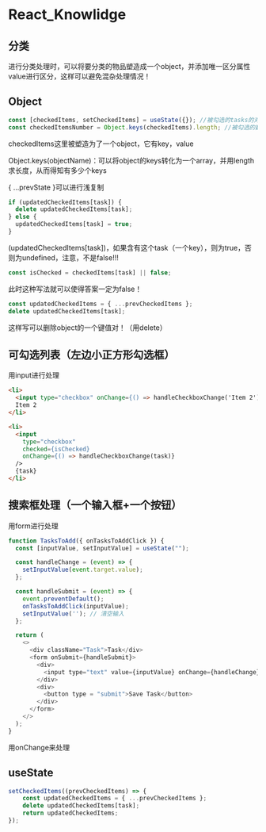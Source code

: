 # React_Knowlidge
## 分类
进行分类处理时，可以将要分类的物品塑造成一个object，并添加唯一区分属性value进行区分，这样可以避免混杂处理情况！
## Object
```js
const [checkedItems, setCheckedItems] = useState({}); //被勾选的tasks的对象
const checkedItemsNumber = Object.keys(checkedItems).length; //被勾选的数量
```
checkedItems这里被塑造为了一个object，它有key，value

Object.keys(objectName)：可以将object的keys转化为一个array，并用length求长度，从而得知有多少个keys

{ ...prevState }可以进行浅复制
```js
if (updatedCheckedItems[task]) {
  delete updatedCheckedItems[task];
} else {
  updatedCheckedItems[task] = true;
}
```
(updatedCheckedItems[task])，如果含有这个task（一个key），则为true，否则为undefined，注意，不是false!!!
```js
const isChecked = checkedItems[task] || false;
```
此时这种写法就可以使得答案一定为false！

```js
const updatedCheckedItems = { ...prevCheckedItems };
delete updatedCheckedItems[task];
```
这样写可以删除object的一个键值对！（用delete）
## 可勾选列表（左边小正方形勾选框）
用input进行处理
```HTML
<li>
  <input type="checkbox" onChange={() => handleCheckboxChange('Item 2')} />
  Item 2
</li>

<li>
  <input
    type="checkbox"
    checked={isChecked}
    onChange={() => handleCheckboxChange(task)}
  />
  {task}
</li>
```
## 搜索框处理（一个输入框+一个按钮）
用form进行处理
```js
function TasksToAdd({ onTasksToAddClick }) {
  const [inputValue, setInputValue] = useState("");

  const handleChange = (event) => { 
    setInputValue(event.target.value);
  };

  const handleSubmit = (event) => { 
    event.preventDefault();
    onTasksToAddClick(inputValue);
    setInputValue(''); // 清空输入
  };

  return (
    <>
      <div className="Task">Task</div>
      <form onSubmit={handleSubmit}>
        <div>
          <input type="text" value={inputValue} onChange={handleChange}  placeholder="请输入你要添加的任务" />
        </div>
        <div>
          <button type = "submit">Save Task</button>
        </div>
      </form>
    </>
  );
}
```
用onChange来处理
## useState
```js
setCheckedItems((prevCheckedItems) => {
    const updatedCheckedItems = { ...prevCheckedItems };
    delete updatedCheckedItems[task];
    return updatedCheckedItems;
});
```
